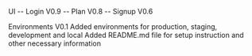 UI 
-- Login V0.9
-- Plan V0.8
-- Signup V0.6

Environments V0.1 
	Added environments for production, staging, development and local
	Added README.md file for setup instruction and other necessary information

